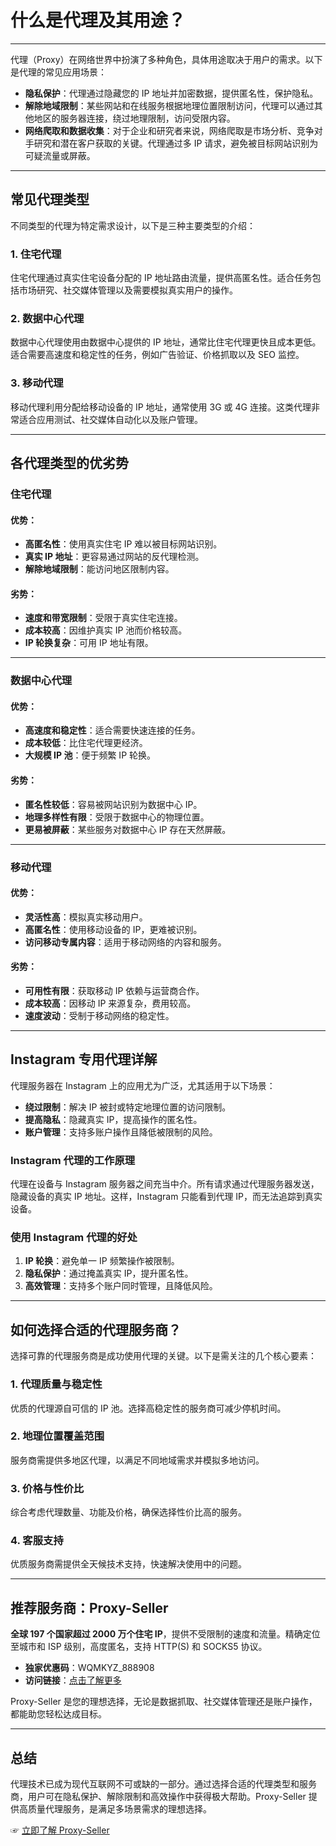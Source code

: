 # 什么是代理及其用途？

---

代理（Proxy）在网络世界中扮演了多种角色，具体用途取决于用户的需求。以下是代理的常见应用场景：

- **隐私保护**：代理通过隐藏您的 IP 地址并加密数据，提供匿名性，保护隐私。
- **解除地域限制**：某些网站和在线服务根据地理位置限制访问，代理可以通过其他地区的服务器连接，绕过地理限制，访问受限内容。
- **网络爬取和数据收集**：对于企业和研究者来说，网络爬取是市场分析、竞争对手研究和潜在客户获取的关键。代理通过多 IP 请求，避免被目标网站识别为可疑流量或屏蔽。

---

## 常见代理类型

不同类型的代理为特定需求设计，以下是三种主要类型的介绍：

### 1. 住宅代理

住宅代理通过真实住宅设备分配的 IP 地址路由流量，提供高匿名性。适合任务包括市场研究、社交媒体管理以及需要模拟真实用户的操作。

### 2. 数据中心代理

数据中心代理使用由数据中心提供的 IP 地址，通常比住宅代理更快且成本更低。适合需要高速度和稳定性的任务，例如广告验证、价格抓取以及 SEO 监控。

### 3. 移动代理

移动代理利用分配给移动设备的 IP 地址，通常使用 3G 或 4G 连接。这类代理非常适合应用测试、社交媒体自动化以及账户管理。

---

## 各代理类型的优劣势

### 住宅代理

#### 优势：
- **高匿名性**：使用真实住宅 IP 难以被目标网站识别。
- **真实 IP 地址**：更容易通过网站的反代理检测。
- **解除地域限制**：能访问地区限制内容。

#### 劣势：
- **速度和带宽限制**：受限于真实住宅连接。
- **成本较高**：因维护真实 IP 池而价格较高。
- **IP 轮换复杂**：可用 IP 地址有限。

---

### 数据中心代理

#### 优势：
- **高速度和稳定性**：适合需要快速连接的任务。
- **成本较低**：比住宅代理更经济。
- **大规模 IP 池**：便于频繁 IP 轮换。

#### 劣势：
- **匿名性较低**：容易被网站识别为数据中心 IP。
- **地理多样性有限**：受限于数据中心的物理位置。
- **更易被屏蔽**：某些服务对数据中心 IP 存在天然屏蔽。

---

### 移动代理

#### 优势：
- **灵活性高**：模拟真实移动用户。
- **高匿名性**：使用移动设备的 IP，更难被识别。
- **访问移动专属内容**：适用于移动网络的内容和服务。

#### 劣势：
- **可用性有限**：获取移动 IP 依赖与运营商合作。
- **成本较高**：因移动 IP 来源复杂，费用较高。
- **速度波动**：受制于移动网络的稳定性。

---

## Instagram 专用代理详解

代理服务器在 Instagram 上的应用尤为广泛，尤其适用于以下场景：
- **绕过限制**：解决 IP 被封或特定地理位置的访问限制。
- **提高隐私**：隐藏真实 IP，提高操作的匿名性。
- **账户管理**：支持多账户操作且降低被限制的风险。

### Instagram 代理的工作原理

代理在设备与 Instagram 服务器之间充当中介。所有请求通过代理服务器发送，隐藏设备的真实 IP 地址。这样，Instagram 只能看到代理 IP，而无法追踪到真实设备。

### 使用 Instagram 代理的好处

1. **IP 轮换**：避免单一 IP 频繁操作被限制。
2. **隐私保护**：通过掩盖真实 IP，提升匿名性。
3. **高效管理**：支持多个账户同时管理，且降低风险。

---

## 如何选择合适的代理服务商？

选择可靠的代理服务商是成功使用代理的关键。以下是需关注的几个核心要素：

### 1. 代理质量与稳定性

优质的代理源自可信的 IP 池。选择高稳定性的服务商可减少停机时间。

### 2. 地理位置覆盖范围

服务商需提供多地区代理，以满足不同地域需求并模拟多地访问。

### 3. 价格与性价比

综合考虑代理数量、功能及价格，确保选择性价比高的服务。

### 4. 客服支持

优质服务商需提供全天候技术支持，快速解决使用中的问题。

---

## 推荐服务商：Proxy-Seller

**全球 197 个国家超过 2000 万个住宅 IP**，提供不受限制的速度和流量。精确定位至城市和 ISP 级别，高度匿名，支持 HTTP(S) 和 SOCKS5 协议。

- **独家优惠码**：WQMKYZ_888908  
- **访问链接**：[点击了解更多](https://bit.ly/proxy-seller-coupon)

Proxy-Seller 是您的理想选择，无论是数据抓取、社交媒体管理还是账户操作，都能助您轻松达成目标。

---

## 总结

代理技术已成为现代互联网不可或缺的一部分。通过选择合适的代理类型和服务商，用户可在隐私保护、解除限制和高效操作中获得极大帮助。Proxy-Seller 提供高质量代理服务，是满足多场景需求的理想选择。

☞ [立即了解 Proxy-Seller](https://bit.ly/proxy-seller-coupon)
